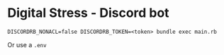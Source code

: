 # Digital Stress - Discord bot

```
DISCORDRB_NONACL=false DISCORDRB_TOKEN=<token> bundle exec main.rb
```

Or use a `.env`
